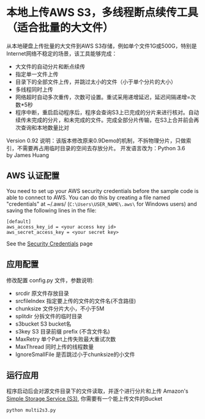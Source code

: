 # 本地上传AWS S3，多线程断点续传工具（适合批量的大文件）

从本地硬盘上传批量的大文件到AWS S3存储，例如单个文件1G或500G，特别是Internet网络不稳定的场景，该工具能够完成：
* 大文件的自动分片和断点续传
* 指定单一文件上传
* 目录下的全部文件上传，并跳过太小的文件（小于单个分片的大小）
* 多线程同时上传
* 网络超时自动多次重传，次数可设置。重试采用递增延迟，延迟间隔递增=次数*5秒
* 程序中断，重启启动程序后，程序会查询S3上已完成的分片来进行核对。自动续传未完成的分片，和未完成的文件。完成全部分片传输，在S3上合并前会再次查询和本地数量比对

Version 0.92 说明：该版本修改原来0.9Demo的机制，不拆物理分片，只做索引，不需要再占用临时目录的空间去存放分片。
开发语言改为：Python 3.6   
by James Huang

## AWS 认证配置

You need to set up your AWS security credentials before the sample code is able
to connect to AWS. You can do this by creating a file named "credentials" at ~/.aws/
(`C:\Users\USER_NAME\.aws\` for Windows users) and saving the following lines in the file:

    [default]
    aws_access_key_id = <your access key id>
    aws_secret_access_key = <your secret key>

See the [Security Credentials](http://aws.amazon.com/security-credentials) page

## 应用配置

修改配置 config.py 文件，参数说明:
* srcdir
原文件存放目录
* srcfileIndex
指定要上传的文件的文件名(不含路径)
* chunksize
文件分片大小，不小于5M
* splitdir
分拆文件的临时目录
* s3bucket
S3 bucket名
* s3key
S3 目录前缀 prefix (不含文件名)
* MaxRetry
单个Part上传失败最大重试次数
* MaxThread
同时上传的线程数量
* IgnoreSmallFile
是否跳过小于chunksize的小文件

## 运行应用

程序启动后会对源文件目录下的文件读取，并逐个进行分片和上传 Amazon's [Simple Storage Service (S3)](http://aws.amazon.com/s3),
你需要有一个能上传文件的Bucket

    python multi2s3.py
